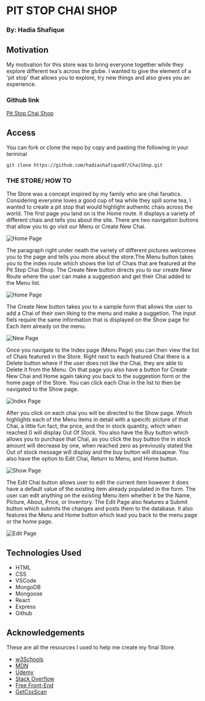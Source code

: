 # PIT STOP CHAI SHOP 
### By: Hadia Shafique
## Motivation

My motivation for this store was to bring everyone together while they explore different tea's across the globe. I wanted to give the element of a 'pit stop' that allows you to explore, try new things and also gives you an experience. 

### Github link 
[Pit Stop Chai Shop](https://github.com/hadiashafique97/ChaiShop.git)

## Access

You can fork or clone the repo by copy and pasting the following in your terminal 

`git clone https://github.com/hadiashafique97/ChaiShop.git`

### THE STORE/ HOW TO 

The Store was a concept inspired by my family who are chai fanatics. Considering everyone loves a good cup of tea while they spill some tea, I wanted to create a pit stop that would highlight authentic chais across the world. The first page you land on is the Home route. It displays a variety of different chais and tells you about the site. There are two navigation buttons that allow you to go visit our Menu or Create New Chai. 

![Home Page](home.png)

The paragraph right under neath the variety of different pictures welcomes you to the page and tells you more about the store.The Menu button takes you to the index route which shows the list of Chais that are featured at the Pit Stop Chai Shop. The Create New button directs you to our create New Route where the user can make a suggestion and get their Chai added to the Menu list.

![Home Page](home-nav.png)

The Create New button takes you to a sample form that allows the user to add a Chai of their own liking to the menu and make a suggetion. The input fiels require the same information that is displayed on the Show page for Each item already on the menu.

![New Page](new.png)

Once you navigate to the Index page (Menu Page) you can then view the list of Chais featured in the Store. Right next to each featured Chai there is a Delete button where if the user does not like the Chai, they are able to Delete it from the Menu. On that page you also have a button for Create New Chai and Home again taking you back to the suggestion form or the home page of the Store. You can click each Chai in the list to then be navigated to the Show page. 

![Index Page](index.png)


After you click on each chai you will be directed to the Show page. Which highlights each of the Menu items in detail with a speicifc picture of that Chai, a little fun fact, the price, and the in stock quantity, which when reached 0 will display Out Of Stock. You also have the Buy button which allows you to purchase that Chai, as you click the buy button the in stock amount will decrease by one, when reached zero as previously stated the Out of stock message will display and the buy button will dissapear. You also have the option to Edit Chai, Return to Menu, and Home button. 

![Show Page](show.png)

The Edit Chai button allows user to edit the current item however it does have a default value of the existing item already populated in the form. The user can edit anything on the existing Menu item whether it be the Name, Picture, About, Price,  or Inventory. The Edit Page also features a Submit button which submits the changes and posts them to the database. It also features the Menu and Home button which lead you back to the menu page or the home page. 

![Edit Page](edit.png)

## Technologies Used
- HTML
- CSS
- VSCode
- MongoDB
- Mongoose
- React
- Express
- Github

## Acknowledgements

These are all the resources I used to help me create my final Store. 

- [w3Schools](https://www.w3schools.com/default.asp)
- [MDN](https://developer.mozilla.org/en-US/)
- [Udemy](https://www.udemy.com/course/50-projects-50-days/)
- [Stack Overflow](https://stackoverflow.com/questions/4747520/simple-css-form-layout)
- [Free Front-End](https://freefrontend.com/css-forms/)
- [GetCssScan](https://getcssscan.com/css-buttons-examples)

